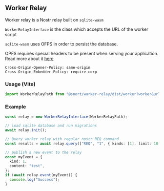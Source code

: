 ## Worker Relay

Worker relay is a Nostr relay built on `sqlite-wasm`

`WorkerRelayInterface` is the class which accepts the URL of the worker script

`sqlite-wasm` uses OFPS in order to persist the database.

OPFS requires special headers to be present when serving your application. Read more about it [here](https://sqlite.org/wasm/doc/trunk/persistence.md#opfs)

```
Cross-Origin-Opener-Policy: same-origin
Cross-Origin-Embedder-Policy: require-corp
```

### Usage (Vite)

```typescript
import WorkerRelayPath from "@snort/worker-relay/dist/worker?worker&url";
```

### Example

```typescript
const relay = new WorkerRelayInterface(WorkerRelayPath);

// load sqlite database and run migrations
await relay.init();

// Query worker relay with regular nostr REQ command
const results = await relay.query(["REQ", "1", { kinds: [1], limit: 10 }]);

// publish a new event to the relay
const myEvent = {
  kind: 1,
  content: "test",
};
if (await relay.event(myEvent)) {
  console.log("Success");
}
```

